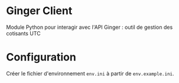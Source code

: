 # Ginger Client
Module Python pour interagir avec l'API Ginger : outil de gestion des cotisants UTC


# Configuration
Créer le fichier d'environnement `env.ini` à partir de `env.example.ini`.